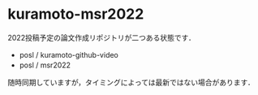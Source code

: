 # kuramoto-msr2022

2022投稿予定の論文作成リポジトリが二つある状態です．


- posl / kuramoto-github-video　　
- posl / msr2022　　


随時同期していますが，タイミングによっては最新ではない場合があります．
